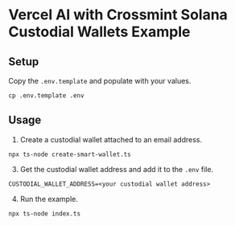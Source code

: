 # Vercel AI with Crossmint Solana Custodial Wallets Example

## Setup

Copy the `.env.template` and populate with your values.

```
cp .env.template .env
```

## Usage

1. Create a custodial wallet attached to an email address.

```
npx ts-node create-smart-wallet.ts
```

3. Get the custodial wallet address and add it to the `.env` file.
```
CUSTODIAL_WALLET_ADDRESS=<your custodial wallet address>
```

4. Run the example.
```
npx ts-node index.ts
```
